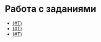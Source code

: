 # Работа с заданиями


- [{#T}](how-to-use-hive.md)
- [{#T}](run-spark-job.md)
- [{#T}](remote-run-job.md)
